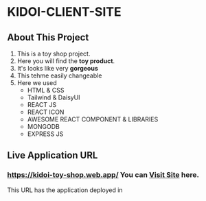 # KIDOI-CLIENT-SITE
## About This Project
1. This is a toy shop project. 
2. Here you will find the **toy product**. 
3. It's looks like very **gorgeous**
4. This tehme easily changeable
5. Here we used 
   * HTML & CSS
   * Tailwind & DaisyUI
   * REACT JS
   * REACT ICON 
   * AWESOME REACT COMPONENT & LIBRARIES
   * MONGODB
   * EXPRESS JS

## Live Application URL
### **https://kidoi-toy-shop.web.app/** You can **[Visit Site](https://kidoi-toy-shop.web.app/)** here.
This URL has the application deployed in



